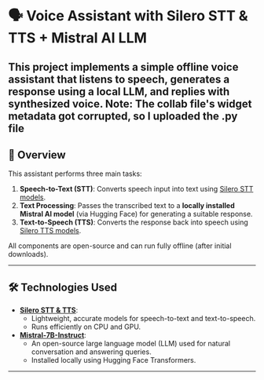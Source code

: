# 🗣️ Voice Assistant with Silero STT & TTS + Mistral AI LLM 

This project implements a simple **offline voice assistant** that listens to speech, generates a response using a local LLM, and replies with synthesized voice.
Note: The collab file's widget metadata got corrupted, so I uploaded the .py file
---

## 🚀 Overview

This assistant performs three main tasks:

1. **Speech-to-Text (STT)**: Converts speech input into text using [Silero STT models](https://github.com/snakers4/silero-models).
2. **Text Processing**: Passes the transcribed text to a **locally installed Mistral AI model** (via Hugging Face) for generating a suitable response.
3. **Text-to-Speech (TTS)**: Converts the response back into speech using [Silero TTS models](https://github.com/snakers4/silero-models).

All components are open-source and can run fully offline (after initial downloads).

---

## 🛠️ Technologies Used

- **[Silero STT & TTS](https://github.com/snakers4/silero-models)**:
  - Lightweight, accurate models for speech-to-text and text-to-speech.
  - Runs efficiently on CPU and GPU.
- **[Mistral-7B-Instruct](https://huggingface.co/mistralai/Mistral-7B-Instruct-v0.1)**:
  - An open-source large language model (LLM) used for natural conversation and answering queries.
  - Installed locally using Hugging Face Transformers.

---
